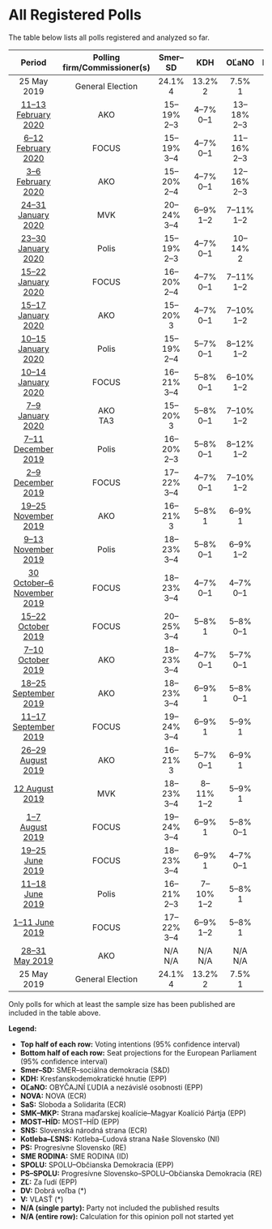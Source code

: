 # All Registered Polls

The table below lists all polls registered and analyzed so far.

| Period     | Polling firm/Commissioner(s) | Smer–SD | KDH | OĽaNO | NOVA | SaS | SMK–MKP | MOST–HÍD | SNS | Kotleba–ĽSNS | PS | SME RODINA | SPOLU | PS–SPOLU | ZĽ | DV | V |
|:----------:|:----------------------------:|:--:|:--:|:--:|:--:|:--:|:--:|:--:|:--:|:--:|:--:|:--:|:--:|:--:|:--:|:--:|:--:|
| 25 May 2019 | General Election | 24.1% <br> 4 | 13.2% <br> 2 | 7.5% <br> 1 | 6.8% <br> 1 | 6.7% <br> 1 | 6.5% <br> 1 | 5.8% <br> 1 | 3.6% <br> 0 | 1.7% <br> 0 | 0.0% <br> 0 | 0.0% <br> 0 | 0.0% <br> 0 | 0.0% <br> 0 | 0.0% <br> 0 | 0.0% <br> 0 | 0.0% <br> 0 |
| [11–13 February 2020](2020-02-13-AKO.html) | AKO | 15–19% <br> 2–3 | 4–7% <br> 0–1 | 13–18% <br> 2–3 | N/A <br> N/A | 5–8% <br> 0–1 | 2–4% <br> 0 | 4–6% <br> 0–1 | 4–7% <br> 0–1 | 9–12% <br> 1–2 | N/A <br> N/A | 6–9% <br> 0–2 | N/A <br> N/A | 8–11% <br> 1–2 | 7–11% <br> 1–2 | 3–6% <br> 0–1 | 1–2% <br> 0 |
| [6–12 February 2020](2020-02-12-FOCUS.html) | FOCUS | 15–19% <br> 3–4 | 4–7% <br> 0–1 | 11–16% <br> 2–3 | N/A <br> N/A | 4–7% <br> 0–1 | 3–5% <br> 0–1 | 3–6% <br> 0–1 | 3–6% <br> 0–1 | 10–14% <br> 2–3 | N/A <br> N/A | 6–10% <br> 1–2 | N/A <br> N/A | 8–11% <br> 1–2 | 7–10% <br> 1–2 | 3–5% <br> 0–1 | 2–4% <br> 0 |
| [3–6 February 2020](2020-02-06-AKO.html) | AKO | 15–20% <br> 2–4 | 4–7% <br> 0–1 | 12–16% <br> 2–3 | N/A <br> N/A | 5–7% <br> 0–1 | 2–4% <br> 0 | 3–6% <br> 0–1 | 4–7% <br> 0–1 | 10–14% <br> 1–2 | N/A <br> N/A | 5–8% <br> 0–1 | N/A <br> N/A | 7–11% <br> 1–2 | 8–11% <br> 1–2 | 3–6% <br> 0–1 | 1–3% <br> 0 |
| [24–31 January 2020](2020-01-31-MVK.html) | MVK | 20–24% <br> 3–4 | 6–9% <br> 1–2 | 7–11% <br> 1–2 | N/A <br> N/A | 3–5% <br> 0–1 | 4–6% <br> 0–1 | 2–4% <br> 0 | 5–8% <br> 0–1 | 11–15% <br> 2–3 | N/A <br> N/A | 5–8% <br> 1 | N/A <br> N/A | 7–10% <br> 1–2 | 7–10% <br> 1–2 | 2–4% <br> 0 | 2–3% <br> 0 |
| [23–30 January 2020](2020-01-30-Polis.html) | Polis | 15–19% <br> 2–3 | 4–7% <br> 0–1 | 10–14% <br> 2 | N/A <br> N/A | 4–7% <br> 0–1 | 3–5% <br> 0 | 4–6% <br> 0–1 | 4–7% <br> 0–1 | 9–13% <br> 1–2 | N/A <br> N/A | 5–8% <br> 1 | N/A <br> N/A | 8–11% <br> 1–2 | 8–12% <br> 1–2 | 4–6% <br> 0–1 | 3–5% <br> 0 |
| [15–22 January 2020](2020-01-22-FOCUS.html) | FOCUS | 16–20% <br> 2–4 | 4–7% <br> 0–1 | 7–11% <br> 1–2 | N/A <br> N/A | 4–7% <br> 0–1 | 3–5% <br> 0–1 | 3–6% <br> 0–1 | 4–7% <br> 0–1 | 11–15% <br> 2–3 | N/A <br> N/A | 6–9% <br> 1–2 | N/A <br> N/A | 8–12% <br> 1–2 | 9–13% <br> 1–2 | 3–5% <br> 0–1 | 1–3% <br> 0 |
| [15–17 January 2020](2020-01-17-AKO.html) | AKO | 15–20% <br> 3 | 4–7% <br> 0–1 | 7–10% <br> 1–2 | N/A <br> N/A | 5–8% <br> 1 | 2–4% <br> 0 | 3–6% <br> 0–1 | 5–8% <br> 0–1 | 9–13% <br> 2 | N/A <br> N/A | 6–10% <br> 1–2 | N/A <br> N/A | 8–12% <br> 1–2 | 8–12% <br> 1–2 | 2–5% <br> 0 | 2–3% <br> 0 |
| [10–15 January 2020](2020-01-15-Polis.html) | Polis | 15–19% <br> 2–4 | 5–7% <br> 0–1 | 8–12% <br> 1–2 | N/A <br> N/A | 4–7% <br> 0–1 | 3–6% <br> 0–1 | 4–6% <br> 0–1 | 5–8% <br> 1 | 11–14% <br> 2 | N/A <br> N/A | 4–7% <br> 0–1 | N/A <br> N/A | 7–10% <br> 1–2 | 8–12% <br> 1–2 | 3–5% <br> 0–1 | 3–5% <br> 0 |
| [10–14 January 2020](2020-01-14-FOCUS.html) | FOCUS | 16–21% <br> 3–4 | 5–8% <br> 0–1 | 6–10% <br> 1–2 | N/A <br> N/A | 4–7% <br> 0–1 | 3–5% <br> 0 | 3–5% <br> 0–1 | 4–7% <br> 0–1 | 12–16% <br> 2–3 | N/A <br> N/A | 6–9% <br> 1–2 | N/A <br> N/A | 9–13% <br> 1–2 | 9–12% <br> 1–2 | 2–5% <br> 0 | 2–3% <br> 0 |
| [7–9 January 2020](2020-01-09-AKO.html) | AKO <br> TA3 | 15–20% <br> 3 | 5–8% <br> 0–1 | 7–10% <br> 1–2 | N/A <br> N/A | 5–9% <br> 1 | 2–4% <br> 0 | 3–6% <br> 0–1 | 5–8% <br> 1 | 10–14% <br> 2 | N/A <br> N/A | 6–9% <br> 1–2 | N/A <br> N/A | 7–11% <br> 1–2 | 9–12% <br> 1–2 | 2–4% <br> 0 | 1–3% <br> 0 |
| [7–11 December 2019](2019-12-11-Polis.html) | Polis | 16–20% <br> 2–3 | 5–8% <br> 0–1 | 8–12% <br> 1–2 | N/A <br> N/A | 4–7% <br> 0–1 | 4–7% <br> 0–1 | 4–7% <br> 0–1 | 6–9% <br> 1 | 10–14% <br> 1–2 | N/A <br> N/A | 4–7% <br> 0–1 | N/A <br> N/A | 8–11% <br> 1–2 | 8–12% <br> 1–2 | 2–3% <br> 0 | 1–3% <br> 0 |
| [2–9 December 2019](2019-12-09-FOCUS.html) | FOCUS | 17–22% <br> 3–4 | 4–7% <br> 0–1 | 7–10% <br> 1–2 | N/A <br> N/A | 4–7% <br> 0–1 | 3–6% <br> 0–1 | 3–6% <br> 0–1 | 4–7% <br> 0–1 | 10–14% <br> 1–2 | N/A <br> N/A | 6–9% <br> 1–2 | N/A <br> N/A | 9–12% <br> 1–2 | 8–11% <br> 1–2 | 3–5% <br> 0–1 | 1–3% <br> 0 |
| [19–25 November 2019](2019-11-25-AKO.html) | AKO | 16–21% <br> 3 | 5–8% <br> 1 | 6–9% <br> 1 | N/A <br> N/A | 5–8% <br> 1 | 1–3% <br> 0 | 3–5% <br> 0 | 5–8% <br> 0–1 | 9–12% <br> 2 | N/A <br> N/A | 6–9% <br> 1 | N/A <br> N/A | 11–15% <br> 2 | 11–15% <br> 2 | 2–4% <br> 0 | 1–3% <br> 0 |
| [9–13 November 2019](2019-11-13-Polis.html) | Polis | 18–23% <br> 3–4 | 5–8% <br> 0–1 | 6–9% <br> 1–2 | N/A <br> N/A | 4–7% <br> 0–1 | 3–5% <br> 0 | 3–6% <br> 0–1 | 5–8% <br> 0–1 | 9–13% <br> 2 | N/A <br> N/A | 4–7% <br> 0–1 | N/A <br> N/A | 9–13% <br> 2 | 9–13% <br> 1–3 | 2–4% <br> 0 | 2–5% <br> 0 |
| [30 October–6 November 2019](2019-11-06-FOCUS.html) | FOCUS | 18–23% <br> 3–4 | 4–7% <br> 0–1 | 4–7% <br> 0–1 | N/A <br> N/A | 4–7% <br> 0–1 | 3–5% <br> 0 | 3–6% <br> 0–1 | 5–8% <br> 1 | 9–12% <br> 1–2 | N/A <br> N/A | 6–9% <br> 1–2 | N/A <br> N/A | 10–14% <br> 1–2 | 9–13% <br> 1–2 | 2–4% <br> 0 | 2–4% <br> 0 |
| [15–22 October 2019](2019-10-22-FOCUS.html) | FOCUS | 20–25% <br> 3–4 | 5–8% <br> 1 | 5–8% <br> 0–1 | N/A <br> N/A | 4–7% <br> 0–1 | 2–5% <br> 0 | 3–5% <br> 0 | 5–8% <br> 1 | 8–12% <br> 1–2 | N/A <br> N/A | 6–9% <br> 1 | N/A <br> N/A | 9–13% <br> 1–2 | 7–11% <br> 1–2 | 2–4% <br> 0 | 1–3% <br> 0 |
| [7–10 October 2019](2019-10-10-AKO.html) | AKO | 18–23% <br> 3–4 | 4–7% <br> 0–1 | 5–7% <br> 0–1 | N/A <br> N/A | 5–8% <br> 1–2 | 2–4% <br> 0 | 3–5% <br> 0 | 5–8% <br> 1–2 | 10–14% <br> 2–3 | N/A <br> N/A | 5–8% <br> 0–1 | N/A <br> N/A | 11–15% <br> 2 | 10–14% <br> 2–3 | 1–3% <br> 0 | 1–2% <br> 0 |
| [18–25 September 2019](2019-09-25-AKO.html) | AKO | 18–23% <br> 3–4 | 6–9% <br> 1 | 5–8% <br> 0–1 | N/A <br> N/A | 6–9% <br> 0–1 | 3–5% <br> 0 | 2–5% <br> 0 | 4–7% <br> 0–1 | 9–13% <br> 2 | N/A <br> N/A | 6–10% <br> 1 | N/A <br> N/A | 15–20% <br> 3 | 7–11% <br> 1–2 | 1–3% <br> 0 | N/A <br> N/A |
| [11–17 September 2019](2019-09-17-FOCUS.html) | FOCUS | 19–24% <br> 3–4 | 6–9% <br> 1 | 5–9% <br> 1 | N/A <br> N/A | 5–8% <br> 1 | 2–5% <br> 0–1 | 3–5% <br> 0–1 | 5–9% <br> 1 | 9–13% <br> 1–2 | N/A <br> N/A | 6–9% <br> 1 | N/A <br> N/A | 11–16% <br> 2–3 | 5–8% <br> 0–1 | 1–3% <br> 0 | N/A <br> N/A |
| [26–29 August 2019](2019-08-29-AKO.html) | AKO | 16–21% <br> 3 | 5–7% <br> 0–1 | 6–9% <br> 1 | N/A <br> N/A | 7–10% <br> 1–2 | 2–5% <br> 0 | 2–5% <br> 0 | 5–8% <br> 0–1 | 8–12% <br> 1–2 | N/A <br> N/A | 6–9% <br> 1 | N/A <br> N/A | 12–17% <br> 2–3 | 7–10% <br> 1–2 | N/A <br> N/A | N/A <br> N/A |
| [12 August 2019](2019-08-12-MVK.html) | MVK | 18–23% <br> 3–4 | 8–11% <br> 1–2 | 5–9% <br> 1 | N/A <br> N/A | 4–7% <br> 0–1 | 2–5% <br> 0 | 3–5% <br> 0 | 7–10% <br> 1–2 | 7–10% <br> 1–2 | N/A <br> N/A | 4–7% <br> 0–1 | N/A <br> N/A | 11–16% <br> 2–3 | 6–10% <br> 1–2 | N/A <br> N/A | N/A <br> N/A |
| [1–7 August 2019](2019-08-07-FOCUS.html) | FOCUS | 19–24% <br> 3–4 | 6–9% <br> 1 | 5–8% <br> 0–1 | N/A <br> N/A | 6–9% <br> 1 | 2–5% <br> 0 | 4–6% <br> 0–1 | 6–9% <br> 1 | 10–14% <br> 2 | N/A <br> N/A | 5–8% <br> 1 | N/A <br> N/A | 12–16% <br> 2–3 | 4–7% <br> 0–1 | N/A <br> N/A | N/A <br> N/A |
| [19–25 June 2019](2019-06-25-FOCUS.html) | FOCUS | 18–23% <br> 3–4 | 6–9% <br> 1 | 4–7% <br> 0–1 | N/A <br> N/A | 6–9% <br> 1 | 2–5% <br> 0 | 3–6% <br> 0–1 | 6–9% <br> 1–2 | 11–15% <br> 2–3 | N/A <br> N/A | 6–9% <br> 1 | N/A <br> N/A | 14–18% <br> 2–3 | 4–7% <br> 0–1 | N/A <br> N/A | N/A <br> N/A |
| [11–18 June 2019](2019-06-18-Polis.html) | Polis | 16–21% <br> 2–3 | 7–10% <br> 1–2 | 5–8% <br> 1 | N/A <br> N/A | 7–10% <br> 1–2 | N/A <br> N/A | 4–6% <br> 0–1 | 6–9% <br> 1 | 10–13% <br> 1–2 | N/A <br> N/A | 4–6% <br> 0–1 | N/A <br> N/A | 13–17% <br> 2–3 | 4–7% <br> 0–1 | N/A <br> N/A | N/A <br> N/A |
| [1–11 June 2019](2019-06-11-FOCUS.html) | FOCUS | 17–22% <br> 3–4 | 6–9% <br> 1–2 | 5–8% <br> 1 | N/A <br> N/A | 6–10% <br> 1–2 | 3–5% <br> 0 | 3–6% <br> 0–1 | 6–9% <br> 1 | 11–15% <br> 2 | N/A <br> N/A | 6–9% <br> 1–2 | N/A <br> N/A | 16–20% <br> 3–4 | N/A <br> N/A | N/A <br> N/A | N/A <br> N/A |
| [28–31 May 2019](2019-05-31-AKO.html) | AKO | N/A <br> N/A | N/A <br> N/A | N/A <br> N/A | N/A <br> N/A | N/A <br> N/A | N/A <br> N/A | N/A <br> N/A | N/A <br> N/A | N/A <br> N/A | N/A <br> N/A | N/A <br> N/A | N/A <br> N/A | N/A <br> N/A | N/A <br> N/A | N/A <br> N/A | N/A <br> N/A |
| 25 May 2019 | General Election | 24.1% <br> 4 | 13.2% <br> 2 | 7.5% <br> 1 | 6.8% <br> 1 | 6.7% <br> 1 | 6.5% <br> 1 | 5.8% <br> 1 | 3.6% <br> 0 | 1.7% <br> 0 | 0.0% <br> 0 | 0.0% <br> 0 | 0.0% <br> 0 | 0.0% <br> 0 | 0.0% <br> 0 | 0.0% <br> 0 | 0.0% <br> 0 |

Only polls for which at least the sample size has been published are included in the table above.

**Legend:**
+ **Top half of each row:** Voting intentions (95% confidence interval)
+ **Bottom half of each row:** Seat projections for the European Parliament (95% confidence interval)
+ **Smer–SD:** SMER–sociálna demokracia (S&D)
+ **KDH:** Kresťanskodemokratické hnutie (EPP)
+ **OĽaNO:** OBYČAJNÍ ĽUDIA a nezávislé osobnosti (EPP)
+ **NOVA:** NOVA (ECR)
+ **SaS:** Sloboda a Solidarita (ECR)
+ **SMK–MKP:** Strana maďarskej koalície–Magyar Koalíció Pártja (EPP)
+ **MOST–HÍD:** MOST–HÍD (EPP)
+ **SNS:** Slovenská národná strana (ECR)
+ **Kotleba–ĽSNS:** Kotleba–Ľudová strana Naše Slovensko (NI)
+ **PS:** Progresívne Slovensko (RE)
+ **SME RODINA:** SME RODINA (ID)
+ **SPOLU:** SPOLU–Občianska Demokracia (EPP)
+ **PS–SPOLU:** Progresívne Slovensko–SPOLU–Občianska Demokracia (RE)
+ **ZĽ:** Za ľudí (EPP)
+ **DV:** Dobrá voľba (*)
+ **V:** VLASŤ (*)
+ **N/A (single party):** Party not included the published results
+ **N/A (entire row):** Calculation for this opinion poll not started yet

